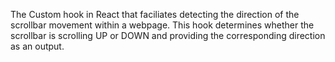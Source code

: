 The Custom hook in React that faciliates detecting the direction of the scrollbar movement within a webpage. This hook determines whether the scrollbar is scrolling UP or DOWN and providing the corresponding direction as an output.
